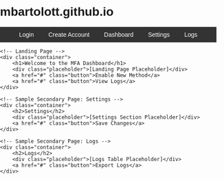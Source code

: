 # mbartolott.github.io
<!DOCTYPE html>
<html lang="en">
<head>
    <meta charset="UTF-8">
    <meta name="viewport" content="width=device-width, initial-scale=1.0">
    <title>MFA Dashboard Mockup</title>
    <style>
        body {
            font-family: Arial, sans-serif;
            margin: 0;
            padding: 0;
        }
        nav {
            background-color: #333;
            color: white;
            padding: 10px;
            text-align: center;
        }
        nav a {
            color: white;
            margin: 0 15px;
            text-decoration: none;
        }
        nav a:hover {
            text-decoration: underline;
        }
        .container {
            padding: 20px;
        }
        .placeholder {
            background-color: #eee;
            border: 1px dashed #aaa;
            height: 150px;
            display: flex;
            align-items: center;
            justify-content: center;
            margin-bottom: 20px;
        }
        .button {
            display: inline-block;
            padding: 10px 20px;
            background-color: #333;
            color: white;
            text-decoration: none;
            border-radius: 5px;
            margin: 10px 0;
        }
        .button:hover {
            background-color: #555;
        }
    </style>
</head>
<body>
    <!-- Navigation -->
    <nav>
        <a href="#">Login</a>
        <a href="#">Create Account</a>
        <a href="#">Dashboard</a>
        <a href="#">Settings</a>
        <a href="#">Logs</a>
    </nav>

    <!-- Landing Page -->
    <div class="container">
        <h1>Welcome to the MFA Dashboard</h1>
        <div class="placeholder">[Landing Page Placeholder]</div>
        <a href="#" class="button">Enable New Method</a>
        <a href="#" class="button">View Logs</a>
    </div>

    <!-- Sample Secondary Page: Settings -->
    <div class="container">
        <h2>Settings</h2>
        <div class="placeholder">[Settings Section Placeholder]</div>
        <a href="#" class="button">Save Changes</a>
    </div>

    <!-- Sample Secondary Page: Logs -->
    <div class="container">
        <h2>Logs</h2>
        <div class="placeholder">[Logs Table Placeholder]</div>
        <a href="#" class="button">Export Logs</a>
    </div>
</body>
</html>
